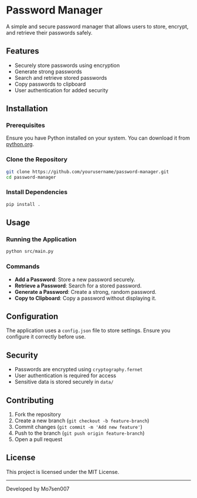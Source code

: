 # Password Manager

A simple and secure password manager that allows users to store, encrypt, and retrieve their passwords safely.

## Features
- Securely store passwords using encryption
- Generate strong passwords
- Search and retrieve stored passwords
- Copy passwords to clipboard
- User authentication for added security

## Installation
### Prerequisites
Ensure you have Python installed on your system. You can download it from [python.org](https://www.python.org/).

### Clone the Repository
```sh
git clone https://github.com/yourusername/password-manager.git
cd password-manager
```

### Install Dependencies
```sh
pip install .
```

## Usage
### Running the Application
```sh
python src/main.py
```

### Commands
- **Add a Password**: Store a new password securely.
- **Retrieve a Password**: Search for a stored password.
- **Generate a Password**: Create a strong, random password.
- **Copy to Clipboard**: Copy a password without displaying it.

## Configuration
The application uses a `config.json` file to store settings. Ensure you configure it correctly before use.

## Security
- Passwords are encrypted using `cryptography.fernet`
- User authentication is required for access
- Sensitive data is stored securely in `data/`

## Contributing
1. Fork the repository
2. Create a new branch (`git checkout -b feature-branch`)
3. Commit changes (`git commit -m 'Add new feature'`)
4. Push to the branch (`git push origin feature-branch`)
5. Open a pull request

## License
This project is licensed under the MIT License.

---
Developed by Mo7sen007

